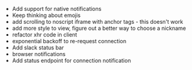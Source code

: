  - Add support for native notifications
 - Keep thinking about emojis
 - add scrolling to noscript iframe with anchor tags - this doesn't work
 - add more style to view, figure out a better way to choose a nickname
 - refactor xhr code in client
 - exponential backoff to re-request connection
 - Add slack status bar
 - browser notifications
 - Add status endpoint for connection notification
